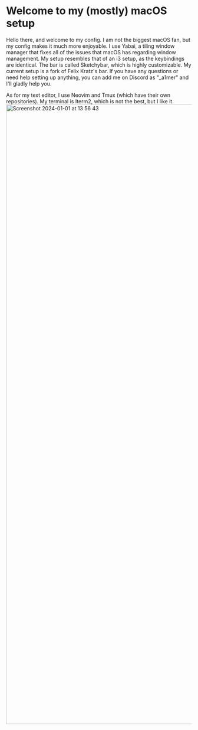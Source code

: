 # Welcome to my (mostly) macOS setup

Hello there, and welcome to my config. I am not the biggest macOS fan, but my config makes it much more enjoyable. I use Yabai, a tiling window manager that fixes all of the issues that macOS has regarding window management. My setup resembles that of an i3 setup, as the keybindings are identical.
The bar is called Sketchybar, which is highly customizable. My current setup is a fork of Felix Kratz's bar. If you have any questions or need help setting up anything, you can add me on Discord as "_a1mer" and I'll gladly help you.

As for my text editor, I use Neovim and Tmux (which have their own repositories).
My terminal is Iterm2, which is not the best, but I like it.
<img width="1680" alt="Screenshot 2024-01-01 at 13 56 43" src="https://github.com/AMulabeg/config/assets/114394694/5e0e436a-bf93-418b-82b5-19072d22b829">
